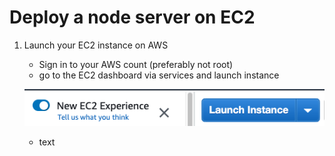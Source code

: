 # Deploy a node server on EC2

1. Launch your EC2 instance on AWS
    * Sign in to your AWS count (preferably not root)
   * go to the EC2 dashboard via services and launch instance
   
   ![ec2 launch button](./images/ec2.png)
   * text
